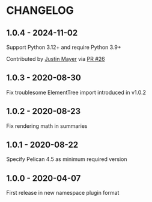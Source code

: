 CHANGELOG
=========

1.0.4 - 2024-11-02
------------------

Support Python 3.12+ and require Python 3.9+

Contributed by [Justin Mayer](https://github.com/justinmayer) via [PR #26](https://github.com/pelican-plugins/render-math/pull/26/)


1.0.3 - 2020-08-30
------------------

Fix troublesome ElementTree import introduced in v1.0.2

1.0.2 - 2020-08-23
------------------

Fix rendering math in summaries

1.0.1 - 2020-08-22
------------------

Specify Pelican 4.5 as minimum required version

1.0.0 - 2020-04-07
------------------

First release in new namespace plugin format
